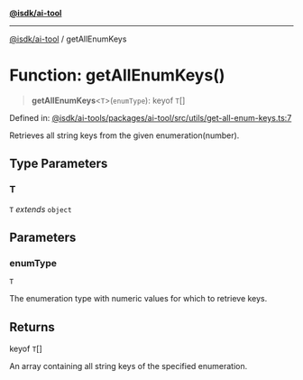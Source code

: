 [**@isdk/ai-tool**](../README.md)

***

[@isdk/ai-tool](../globals.md) / getAllEnumKeys

# Function: getAllEnumKeys()

> **getAllEnumKeys**\<`T`\>(`enumType`): keyof `T`[]

Defined in: [@isdk/ai-tools/packages/ai-tool/src/utils/get-all-enum-keys.ts:7](https://github.com/isdk/ai-tool.js/blob/e883e341c67e937e7d3a3e95e8bc56844896f5a3/src/utils/get-all-enum-keys.ts#L7)

Retrieves all string keys from the given enumeration(number).

## Type Parameters

### T

`T` *extends* `object`

## Parameters

### enumType

`T`

The enumeration type with numeric values for which to retrieve keys.

## Returns

keyof `T`[]

An array containing all string keys of the specified enumeration.
